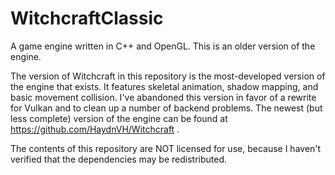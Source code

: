 # WitchcraftClassic
A game engine written in C++ and OpenGL.  This is an older version of the engine.

The version of Witchcraft in this repository is the most-developed version of the engine that exists.  It features skeletal animation, shadow mapping, and basic movement collision.  I've abandoned this version in favor of a rewrite for Vulkan and to clean up a number of backend problems.  The newest (but less complete) version of the engine can be found at https://github.com/HaydnVH/Witchcraft .

The contents of this repository are NOT licensed for use, because I haven't verified that the dependencies may be redistributed.
